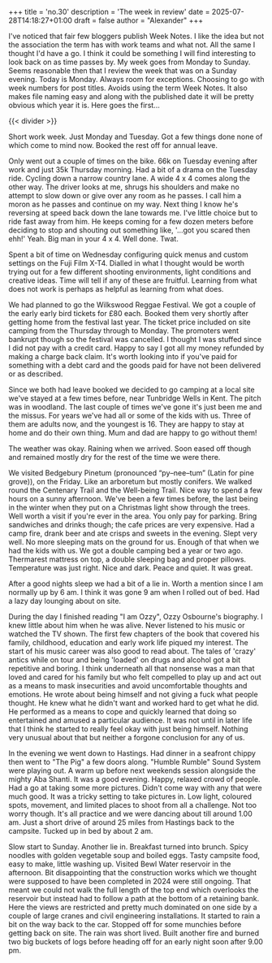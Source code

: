 +++
title = 'no.30'
description = 'The week in review'
date = 2025-07-28T14:18:27+01:00
draft = false
author = "Alexander"
+++

I've noticed that fair few bloggers publish Week Notes. I like the idea but not the association the term has with work teams and what not. All the same I thought I'd have a go. I think it could be something I will find interesting to look back on as time passes by. My week goes from Monday to Sunday. Seems reasonable then that I review the week that was on a Sunday evening. Today is Monday. Always room for exceptions. Choosing to go with week numbers for post titles. Avoids using the term Week Notes. It also makes file naming easy and along with the published date it will be pretty obvious which year it is. Here goes the first...

{{< divider >}}

Short work week. Just Monday and Tuesday. Got a few things done none of which come to mind now. Booked the rest off for annual leave. 

Only went out a couple of times on the bike. 66k on Tuesday evening after work and just 35k Thursday morning. Had a bit of a drama on the Tuesday ride. Cycling down a narrow country lane. A wide 4 x 4 comes along the other way. The driver looks at me, shrugs his shoulders and make no attempt to slow down or give over any room as he passes. I call him a moron as he passes and continue on my way. Next thing I know he's reversing at speed back down the lane towards me. I've little choice but to ride fast away from him. He keeps coming for a few dozen meters before deciding to stop and shouting out something like,  '...got you scared then ehh!' Yeah. Big man in your 4 x 4. Well done. Twat. 

Spent a bit of time on Wednesday configuring quick menus and custom settings on the Fuji Film X-T4. Dialled in what I thought would be worth trying out for a few different shooting environments,  light conditions and creative ideas. Time will tell if any of these are fruitful. Learning from what does not work is perhaps as helpful as learning from what does. 

We had planned to go the Wilkswood Reggae Festival. We got a couple of the early early bird tickets for £80 each. Booked them very shortly after getting home from the festival last year. The ticket price included on site camping from the Thursday through to Monday.  The promoters went bankrupt though so the festival was cancelled. I thought I was stuffed since I did not pay with a credit card.  Happy to say I got all my money refunded by making a charge back claim. It's worth looking into if you've paid for something with a debt card and the goods paid for have not been delivered or as described. 

Since we both had leave booked we decided to go camping at a local site we've stayed at a few times before, near Tunbridge Wells in Kent. The pitch was in woodland. The last couple of times we've gone it's just been me and the missus. For years we've had all or some of the kids with us. Three of them are adults now, and the youngest is 16. They are happy to stay at home and do their own thing. Mum and dad are happy to go without them!  

The weather was okay. Raining when we arrived. Soon eased off though and remained mostly dry for the rest of the time we were there. 

We visited Bedgebury Pinetum (pronounced “py–nee–tum” (Latin for pine grove)), on the Friday. Like an arboretum but mostly conifers. We walked round the Centenary Trail and the Well-being Trail. Nice way to spend a few hours on a sunny afternoon. We've been a few times before, the last being in the winter when they put on a Christmas light show through the trees. Well worth a visit if you're ever in the area. You only pay for parking. Bring sandwiches and drinks though; the cafe prices are very expensive. Had a camp fire, drank beer and ate crisps and sweets in the evening. Slept very well. No more sleeping mats on the ground for us. Enough of that when we had the kids with us. We got a double camping bed a year or two ago. Thermarest mattress on top, a double sleeping bag and proper pillows. Temperature was just right. Nice and dark. Peace and quiet. It was great. 

After a good nights sleep we had a bit of a lie in. Worth a mention since I am normally up by 6 am. I think it was gone 9 am when I rolled out of bed. Had a lazy day lounging about on site. 

During the day I finished reading "I am Ozzy", Ozzy Osbourne's biography. I knew little about him when he was alive. Never listened to his music or watched the TV shown. The first few chapters of the book that covered his family, childhood, education and early work life piqued my interest. The start of his music career was also good to read about. The tales of 'crazy' antics while on tour and being 'loaded' on drugs and alcohol got a bit repetitive and boring. I think underneath all that nonsense was a man that loved and cared for his family but who felt compelled to play up and act out as a means to mask insecurities and avoid uncomfortable thoughts and emotions. He wrote about being himself and not giving a fuck what people thought. He knew what he didn't want and worked hard to get what he did. He performed as a means to cope and quickly learned that doing so entertained and amused a particular audience. It was not until in later life that I think he started to really feel okay with just being himself. Nothing very unusual about that but neither a forgone conclusion for any of us. 

In the evening we went down to Hastings. Had dinner in a seafront chippy then went to "The Pig" a few doors along. "Humble Rumble" Sound System were playing out. A  warm up before next weekends session alongside the mighty Aba Shanti. It was a good evening. Happy, relaxed crowd of people. Had a go at taking some more pictures. Didn't come way with any that were much good. It was a tricky setting to take pictures in. Low light, coloured spots, movement, and limited places to shoot from all a challenge. Not too worry though. It's all practice and we were dancing about till around 1.00 am. Just a short drive of around 25 miles from Hastings back to the campsite. Tucked up in bed by about 2 am. 

Slow start to Sunday. Another lie in. Breakfast turned into brunch. Spicy noodles with golden vegetable soup and boiled eggs. Tasty campsite food, easy to make, little washing up. Visited Bewl Water reservoir in the afternoon. Bit disappointing that the construction works which we thought were supposed to have been completed in 2024 were still ongoing. That meant we could not walk the full length of the top end which overlooks the reservoir but instead had to follow a path at the bottom of a retaining bank. Here the views are restricted and pretty much dominated on one side by a couple of large cranes and civil engineering installations. It started to rain a bit on the way back to the car. Stopped off for some munchies before getting back on site. The rain was short lived. Built another fire and burned two big buckets of logs before heading off for an early night soon after 9.00 pm. 